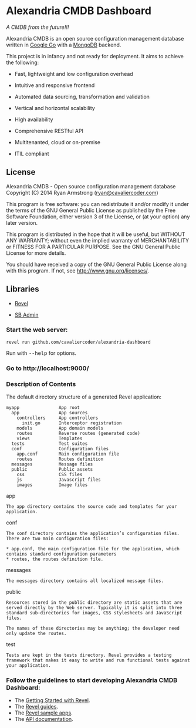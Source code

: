 # Alexandria CMDB Dashboard

*A CMDB from the future!!!*

Alexandria CMDB is an open source configuration management database written in [Google Go](https://golang.org/) with a [MongoDB](http://www.mongodb.org/) backend.

This project is in infancy and not ready for deployment. It aims to achieve the following:

* Fast, lightweight and low configuration overhead

* Intuitive and responsive frontend

* Automated data sourcing, transformation and validation

* Vertical and horizontal scalability

* High availability

* Comprehensive RESTful API

* Multitenanted, cloud or on-premise

* ITIL compliant

## License

Alexandria CMDB - Open source configuration management database
Copyright (C) 2014  Ryan Armstrong (ryan@cavaliercoder.com)

This program is free software: you can redistribute it and/or modify
it under the terms of the GNU General Public License as published by
the Free Software Foundation, either version 3 of the License, or
(at your option) any later version.

This program is distributed in the hope that it will be useful,
but WITHOUT ANY WARRANTY; without even the implied warranty of
MERCHANTABILITY or FITNESS FOR A PARTICULAR PURPOSE.  See the
GNU General Public License for more details.

You should have received a copy of the GNU General Public License
along with this program.  If not, see <http://www.gnu.org/licenses/>.
    
## Libraries

* [Revel](http://revel.github.io/index.html)

* [SB Admin](http://startbootstrap.com/template-overviews/sb-admin/)

### Start the web server:

  `revel run github.com/cavaliercoder/alexandria-dashboard`

   Run with <tt>--help</tt> for options.

### Go to http://localhost:9000/

### Description of Contents

The default directory structure of a generated Revel application:

    myapp               App root
      app               App sources
        controllers     App controllers
          init.go       Interceptor registration
        models          App domain models
        routes          Reverse routes (generated code)
        views           Templates
      tests             Test suites
      conf              Configuration files
        app.conf        Main configuration file
        routes          Routes definition
      messages          Message files
      public            Public assets
        css             CSS files
        js              Javascript files
        images          Image files

app

    The app directory contains the source code and templates for your application.

conf

    The conf directory contains the application’s configuration files. There are two main configuration files:

    * app.conf, the main configuration file for the application, which contains standard configuration parameters
    * routes, the routes definition file.


messages

    The messages directory contains all localized message files.

public

    Resources stored in the public directory are static assets that are served directly by the Web server. Typically it is split into three standard sub-directories for images, CSS stylesheets and JavaScript files.

    The names of these directories may be anything; the developer need only update the routes.

test

    Tests are kept in the tests directory. Revel provides a testing framework that makes it easy to write and run functional tests against your application.

### Follow the guidelines to start developing Alexandria CMDB Dashboard:

* The [Getting Started with Revel](http://revel.github.io/tutorial/index.html).
* The [Revel guides](http://revel.github.io/manual/index.html).
* The [Revel sample apps](http://revel.github.io/samples/index.html).
* The [API documentation](http://revel.github.io/docs/godoc/index.html).
